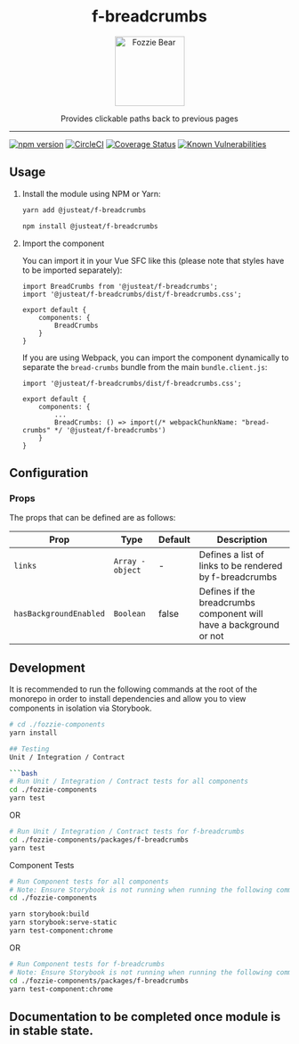 
<div align="center">
  <h1>f-breadcrumbs</h1>

  <img width="125" alt="Fozzie Bear" src="../../bear.png" />

  <p>Provides clickable paths back to previous pages</p>
</div>

---

[![npm version](https://badge.fury.io/js/%40justeat%2Ff-breadcrumbsf-breadcrumbs.svg)](https://badge.fury.io/js/%40justeat%2Ff-breadcrumbs)
[![CircleCI](https://circleci.com/gh/justeat/fozzie-components.svg?style=svg)](https://circleci.com/gh/justeat/workflows/fozzie-components)
[![Coverage Status](https://coveralls.io/repos/github/justeat/f-breadcrumbs/badge.svg)](https://coveralls.io/github/justeat/f-breadcrumbs)
[![Known Vulnerabilities](https://snyk.io/test/github/justeat/f-breadcrumbs/badge.svg?targetFile=package.json)](https://snyk.io/test/github/justeat/f-breadcrumbs?targetFile=package.json)


## Usage

1.  Install the module using NPM or Yarn:

    ```bash
    yarn add @justeat/f-breadcrumbs
    ```

    ```bash
    npm install @justeat/f-breadcrumbs
    ```

2.  Import the component

    You can import it in your Vue SFC like this (please note that styles have to be imported separately):

    ```
    import BreadCrumbs from '@justeat/f-breadcrumbs';
    import '@justeat/f-breadcrumbs/dist/f-breadcrumbs.css';

    export default {
        components: {
            BreadCrumbs
        }
    }
    ```

    If you are using Webpack, you can import the component dynamically to separate the `bread-crumbs` bundle from the main `bundle.client.js`:

    ```
    import '@justeat/f-breadcrumbs/dist/f-breadcrumbs.css';

    export default {
        components: {
            ...
            BreadCrumbs: () => import(/* webpackChunkName: "bread-crumbs" */ '@justeat/f-breadcrumbs')
        }
    }

    ```
## Configuration

### Props

The props that can be defined are as follows:

| Prop  | Type  | Default | Description |
| ----- | ----- | ------- | ----------- |
| `links` | `Array - object` | - | Defines a list of links to be rendered by f-breadcrumbs |
| `hasBackgroundEnabled` | `Boolean` | false | Defines if the breadcrumbs component will have a background or not |

## Development
It is recommended to run the following commands at the root of the monorepo in order to install dependencies and allow you to view components in isolation via Storybook.

```bash
# cd ./fozzie-components
yarn install

## Testing
Unit / Integration / Contract

```bash
# Run Unit / Integration / Contract tests for all components
cd ./fozzie-components
yarn test
```

OR

```bash
# Run Unit / Integration / Contract tests for f-breadcrumbs
cd ./fozzie-components/packages/f-breadcrumbs
yarn test
```

Component Tests
```bash
# Run Component tests for all components
# Note: Ensure Storybook is not running when running the following commands
cd ./fozzie-components

yarn storybook:build
yarn storybook:serve-static
yarn test-component:chrome
```

OR

```bash
# Run Component tests for f-breadcrumbs
# Note: Ensure Storybook is not running when running the following commands
cd ./fozzie-components/packages/f-breadcrumbs
yarn test-component:chrome
```
## Documentation to be completed once module is in stable state.
